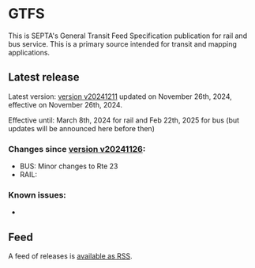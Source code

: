 # GTFS

This is SEPTA's General Transit Feed Specification publication for rail and bus service. This is a primary source intended for transit and mapping applications.

## Latest release

Latest version: [version v20241211](https://github.com/septadev/GTFS/releases/tag/v202412110) updated on November 26th, 2024, effective on November 26th, 2024.

Effective until: March 8th, 2024 for rail and Feb 22th, 2025 for bus (but updates will be announced here before then)

### Changes since [version v20241126](https://github.com/septadev/GTFS/releases/tag/v202411260): 
 
*  BUS:  Minor changes to Rte 23
*  RAIL:  

### Known issues:
* 

## Feed

A feed of releases is [available as RSS](https://github.com/septadev/GTFS/releases.atom).

